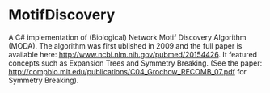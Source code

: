 # MotifDiscovery
A C# implementation of (Biological) Network Motif Discovery Algorithm (MODA). The algorithm was first ublished in 2009 and the full paper is available here: http://www.ncbi.nlm.nih.gov/pubmed/20154426.
It featured concepts such as Expansion Trees and Symmetry Breaking. (See the paper: http://compbio.mit.edu/publications/C04_Grochow_RECOMB_07.pdf for Symmetry Breaking).


